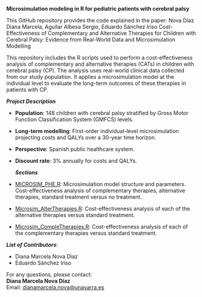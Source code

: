 **Microsimulation modeling in R for pediatric patients with cerebral palsy**

This GitHub repository provides the code explained in the paper: Nova Díaz Diana Marcela, Aguilar Albesa Sergio, Eduardo Sánchez Iriso
Cost-Effectiveness of Complementary and Alternative Therapies for Children with Cerebral Palsy: Evidence from Real-World Data and Microsimulation Modelling


This repository includes the R scripts used to perform a cost-effectiveness analysis of complementary and alternative therapies (CATs) in children with cerebral palsy (CP). The analysis uses real-world clinical data collected from our study population. It applies a microsimulation model at the individual level to evaluate the long-term outcomes of these therapies in patients with CP.

  ***Project Description***

- **Population**: 148 children with cerebral palsy stratified by Gross Motor Function Classification System (GMFCS) levels.
- **Long-term modelling**: First-order individual-level microsimulation projecting costs and QALYs over a 30-year time horizon.
- **Perspective**: Spanish public healthcare system.
- **Discount rate**: 3% annually for costs and QALYs.

  ***Sections***

- [MICROSIM_PHE.R](MICROSIM_PHE.R): Microsimulation model structure and parameters. Cost-effectiveness analysis of complementary therapies, alternative therapies, standard treatment versus no treatment.
- [Microsim_AlterTherapies.R](Microsim_AlterTherapies.R): Cost-effectiveness analysis of each of the alternative therapies versus standard treatment.
- [Microsim_CompleTherapies.R](Microsim_CompleTherapies.R): Cost-effectiveness analysis of each of the complementary therapies versus standard treatment.

***List of Contributors***:
- Diana Marcela Nova Díaz
- Eduardo Sánchez Iriso

For any questions, please contact:  
**Diana Marcela Nova Díaz**  
Email: dianamarcela.nova@unavarra.es
